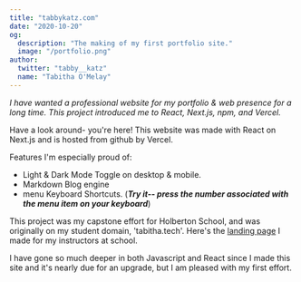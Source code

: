 ```yaml
---
title: "tabbykatz.com"
date: "2020-10-20"
og:
  description: "The making of my first portfolio site."
  image: "/portfolio.png"
author:
  twitter: "tabby__katz"
  name: "Tabitha O'Melay"
---
```


_I have wanted a professional website for my portfolio & web
presence for a long time. This project introduced me to React, Next.js, npm, and
Vercel._


Have a look around- you're here! This website was made with React on Next.js and is hosted from github by Vercel.


Features I'm especially proud of:
- Light & Dark Mode Toggle on desktop & mobile.
- Markdown Blog engine
- menu Keyboard Shortcuts. (***Try it-- press the number associated with the menu item on your keyboard***)


This project was my capstone effort for Holberton School, and was originally on my student domain, 'tabitha.tech'. Here's the [landing page](https://www.tabbykatz.com/landing) I made for my instructors at school.


I have gone so much deeper in both Javascript and React since I made this site and it's nearly due for an upgrade, but I am pleased with my first effort.





